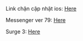 Link chặn cập nhật ios: <a href="https://github.com/vnvccsf/vnvccsf.github.io/raw/master/chan-cap-nhat-ios-12.mobileconfig">Here</a>

Messenger ver 79: <a href="https://is.gd/h41qr8">Here</a>

Surge 3: <a href="https://is.gd/duPewC">Here</a>



